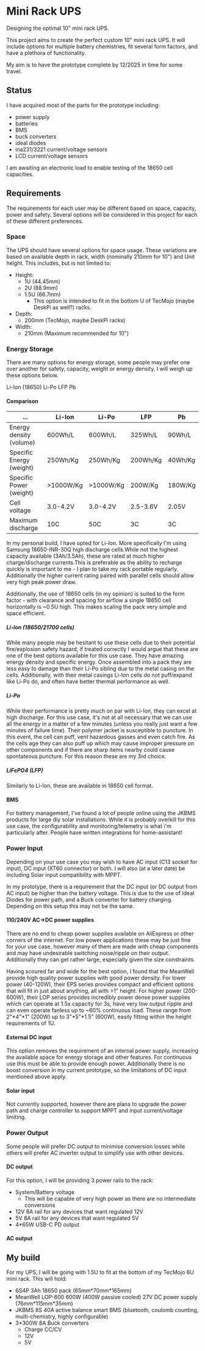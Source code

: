# Mini Rack UPS
Designing the optimal 10" mini rack UPS.

This project aims to create the perfect custom 10" mini rack UPS. It will include options for multiple battery chemistries, fit several form factors, and have a plethora of functionality.

My aim is to have the prototype complete by 12/2025 in time for some travel.

## Status

I have acquired most of the parts for the prototype including:
- power supply
- batteries
- BMS
- buck converters
- ideal diodes
- ina231/3221 current/voltage sensors
- LCD current/voltage sensors

I am awaiting an electronic load to enable testing of the 18650 cell capacities. 

## Requirements

The requirements for each user may be different based on space, capacity, power and safety. Several options will be considered in this project for each of these different preferences.

### Space

The UPS should have several options for space usage. These variations are based on available depth in rack, width (nominally 210mm for 10") and Unit height.
This includes, but is not limited to:
- Height:
  - 1U (44.45mm)
  - 2U (88.9mm)
  - 1.5U (66.7mm)
    - This option is intended to fit in the bottom U of TecMojo (maybe DeskPi as well?) racks.
- Depth:
  - 200mm (TecMojo, maybe DeskPi racks)
- Width:
  - 210mm (Maximum recommended for 10")

### Energy Storage

There are many options for energy storage, some people may prefer one over another for safety, capacity, weight or energy density. I will weigh up these options below.

Li-Ion (18650)
Li-Po
LFP
Pb

#### Comparison

| ...                      | Li-Ion    | Li-Po     | LFP      | Pb      |
| -                        | -         | -         | -        | -       |
| Energy density (volume)  | 600Wh/L   | 600Wh/L   | 325Wh/L  | 90Wh/L  |
| Specific Energy (weight) | 250Wh/Kg  | 250Wh/Kg  | 200Wh/Kg | 40Wh/Kg |
| Specific Power (weight)  | >1000W/Kg | >1000W/Kg | 200W/Kg  | 180W/Kg |
| Cell voltage | 3.0-4.2V | 3.0-4.2V | 2.5-3.6V | 2.05V |
| Maximum discharge | 10C | 50C | 3C | 3C |

In my personal build, I have opted for Li-Ion. More specifically I'm using Samsung 18650-INR-30Q high discharge cells.While not the highest capacity available (3Ah/3.5Ah), these are rated at much higher charge/discharge currents.This is preferable as the ability to recharge quickly is important to me - I plan to take my rack portable regularly. Additionally the higher current rating paired with parallel cells should allow very high peak power draw.

Additionally, the use of 18650 cells (in my opinion) is suited to the form factor - with clearance and spacing for airflow a single 18650 cell horizontally is ~0.5U high. This makes scaling the pack very simple and space efficient.

##### Li-Ion (18650/21700 cells)

While many people may be hesitant to use these cells due to their potential fire/explosion safety hazard, if treated correctly I would argue that these are one of the best options available for this use case. They have amazing energy density and specific energy. Once assembled into a pack they are less easy to damage than their Li-Po sibling due to the metal casing on the cells.
Additionally, with their metal casings Li-Ion cells do not puff/expand like Li-Po do, and often have better thermal performance as well.

##### Li-Po

While their performance is pretty much on par with Li-Ion, they can excel at high discharge. For this use case, it's not at all necessary that we can use all the energy in a matter of a few minutes (unless you really just want a few minutes of failure time).
Their polymer jacket is susceptible to puncture. In this event, the cell can puff, vent hazardous gasses and even catch fire. As the cells age they can also puff up which may cause improper pressure on other components and if there are sharp items nearby could cause spontateous puncture.
For this reason these are my 3rd choice.

##### LiFePO4 (LFP)

Similarly to Li-Ion, these are available in 18650 cell format. 

#### BMS

For battery management, I've found a lot of people online using the JKBMS products for large diy solar installations. While it is probably overkill for this use case, the configurability and monitoring/telemetry is what i'm particularly after. People have written integrations for home-assistant!

### Power Input

Depending on your use case you may wish to have AC input (C13 socket for input), DC input (XT60 connector) or both. I will also (at a later date) be including Solar input compatibility with MPPT.

In my prototype, there is a requirement that the DC input (or DC output from AC input) be higher than the battery voltage. This is due to the use of Ideal Diodes for power path, and a Buck converter for battery charging. Depending on this setup this may not be the same.

#### 110/240V AC->DC power supplies

There are no end to cheap power supplies available on AliExpress or other corners of the internet. For low power applications these may be just fine for your use case, however many of them are made with cheap components and may have undesirable switching noise/ripple on their output. Additionally they can get rather large, especially given the size constraints.

Having scoured far and wide for the best option, I found that the MeanWell provide high quality power supplies with good power density. 
For lower power (40-120W), their EPS series provides compact and efficient options that will fit in just about anything, all with >1" height.
For higher power (200-600W), their LOP series provides incredibly power dense power supplies which can operate at 1.5x capacity for 3s, have very low output ripple and can even operate fanless up to ~60% continuous load. These range from 2"\*4"\*1" (200W) up to 3"\*5"\*1.5" (600W), easily fitting within the height requirements of 1U.

#### External DC input

This option removes the requirement of an internal power supply, increasing the available space for energy storage and other features. For continuous use this must be able to provide enough power. Additionally there is no boost conversion in my current prototype, so the limitations of DC input mentioned above apply.

#### Solar input

Not currently supported, however there are plans to upgrade the power path and charge controller to support MPPT and input current/voltage limiting.

### Power Output

Some people will prefer DC output to minimise conversion losses while others will prefer AC inverter output to simplify use with other devices. 

#### DC output

For this option, I will be providing 3 power rails to the rack:
- System/Battery voltage
  - This will be capable of very high power as there are no intermediate conversions
- 12V 8A rail for any devices that want regulated 12V
- 5V 8A rail for any devices that want regulated 5V
- 4\*65W USB-C PD output

#### AC output

## My build

For my UPS, I will be going with 1.5U to fit at the bottom of my TecMojo 6U mini rack. This will hold:
- 6S4P 3Ah 18650 pack (65mm\*70mm\*165mm)
- MeanWell LOP-600 600W (400W passive cooled) 27V DC power supply (76mm\*115mm\*35mm)
- JKBMS 8S 40A active balance smart BMS (bluetooth, coulomb counting, multi-chemistry, highly configurable)
- 3\*300W 8A Buck converters
  - Charge CC/CV
  - 12V
  - 5V

